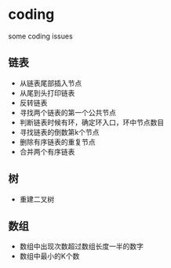 # coding
some coding issues

## 链表
   + 从链表尾部插入节点
   + 从尾到头打印链表
   + 反转链表
   + 寻找两个链表的第一个公共节点
   + 判断链表时候有环，确定环入口，环中节点数目
   + 寻找链表的倒数第k个节点
   + 删除有序链表的重复节点
   + 合并两个有序链表
## 树
   + 重建二叉树
## 数组
   + 数组中出现次数超过数组长度一半的数字
   + 数组中最小的K个数
